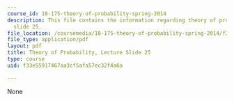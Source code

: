 ```yaml
---
course_id: 18-175-theory-of-probability-spring-2014
description: This file contains the information regarding theory of probability, lecture
  slide 25.
file_location: /coursemedia/18-175-theory-of-probability-spring-2014/f33e55917467aa3cf5afa57ec32f4a6a_MIT18_175S14_Lecture25.pdf
file_type: application/pdf
layout: pdf
title: Theory of Probability, Lecture Slide 25
type: course
uid: f33e55917467aa3cf5afa57ec32f4a6a

---
```

None